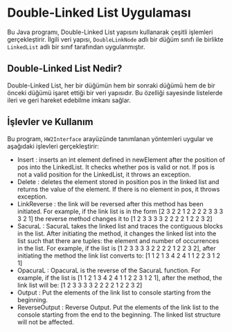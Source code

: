 # Double-Linked List Uygulaması

Bu Java programı, Double-Linked List yapısını kullanarak çeşitli işlemleri gerçekleştirir. İlgili veri yapısı, `DoubleLinkNode` adlı bir düğüm sınıfı ile birlikte `LinkedList` adlı bir sınıf tarafından uygulanmıştır.

## Double-Linked List Nedir?

Double-Linked List, her bir düğümün hem bir sonraki düğümü hem de bir önceki düğümü işaret ettiği bir veri yapısıdır. Bu özelliği sayesinde listelerde ileri ve geri hareket edebilme imkanı sağlar.

## İşlevler ve Kullanım

Bu program, `HW2Interface` arayüzünde tanımlanan yöntemleri uygular ve aşağıdaki işlevleri gerçekleştirir:

- Insert : inserts an int element defined in newElement after the position of pos into the LinkedList. It checks whether pos is valid or not. If pos is not a valid position for the LinkedList, it throws an exception.
- Delete : deletes the element stored in position pos in the linked list and returns the value of the element. If there is no element in pos, it throws exception.
- LinkReverse : the link will be reversed after this method has been initiated. For example, if the link list is in the form [2 3 2 2 1 2 2 2 2 3 3 3 3 2 1] the reverse method changes it to [1 2 3 3 3 3 2 2 2 2 1 2 2 3 2]
- SacuraL :  SacuraL takes the linked list and traces the  contiguous blocks in the list. After initiating the method, it changes the linked list into the list such that there are tuples: the element and number of occurrences in the list. For example, if the list is [1 2 3 3 3 3 2 2 2 2 1 2 2 3 2], after initiating the method the link list converts to: [1 1 2 1 3 4 2 4 1 1 2 2 3 1 2 1]
- OpacuraL : OpacuraL is the reverse of the SacuraL function.  For example, if the list is [1 1 2 1 3 4 2 4 1 1 2 2 3 1 2 1], after the method, the link list will be: [1 2 3 3 3 3 2 2 2 2 1 2 2 3 2]
- Output : Put the elements of the link list to console starting from the beginning.
- ReverseOutput : Reverse Output. Put the elements of the link list to the console starting from the end to the beginning. The linked list structure will not be affected.
